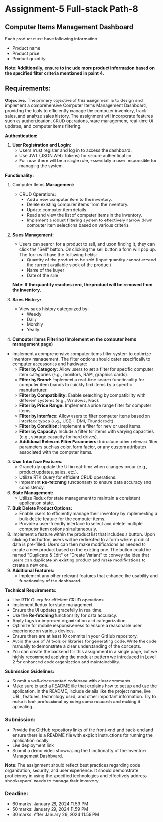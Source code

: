 # Assignment-5 Full-stack Path-8

## Computer Items **Management Dashboard**

Each product must have following information

- Product name
- Product price
- Product quantity

**Note: Additionally, ensure to include more product information based on the specified filter criteria mentioned in point 4.**

## **Requirements:**

**Objective:**
The primary objective of this assignment is to design and implement a comprehensive Computer Items Management Dashboard, providing the tools to efficiently manage the computer inventory, track sales, and analyze sales history. The assignment will incorporate features such as authentication, CRUD operations, state management, real-time UI updates, and computer items filtering.

**Authentication:**

1. **User Registration and Login:**
   - Users must register and log in to access the dashboard.
   - Use JWT (JSON Web Tokens) for secure authentication.
   - For now, there will be a single role, essentially a user responsible for managing the system.

**Functionality:**

1. Computer Items **Management:**
   - CRUD Operations:
     - Add a new computer item to the inventory.
     - Delete existing computer items from the inventory.
     - Update computer item details.
     - Read and view the list of computer items in the inventory.
     - Implement a robust filtering system to effectively narrow down computer item selections based on various criteria.
2. **Sales Management:**

   - Users can search for a product to sell, and upon finding it, they can click the "Sell" button. On clicking the sell button a form will pop up. The form will have the following fields:
     - Quantity of the product to be sold (Input quantity cannot exceed the current available stock of the product)
     - Name of the buyer
     - Date of the sale

   **Note: If the quantity reaches zero, the product will be removed from the inventory.**

3. **Sales History:**
   - View sales history categorized by:
     - Weekly
     - Daily
     - Monthly
     - Yearly
4. **Computer Items Filtering (Implement on the computer items management page)**

- Implement a comprehensive computer items filter system to optimize inventory management. The filter options should cater specifically to computer accessories and hardware:
  - **Filter by Category:** Allow users to set a filter for specific computer item categories (e.g., monitors, RAM, graphics cards).
  - **Filter by Brand:** Implement a real-time search functionality for computer item brands to quickly find items by a specific manufacturer.
  - **Filter by Compatibility:** Enable searching by compatibility with different systems (e.g., Windows, Mac).
  - **Filter by Price Range:** Implement a price range filter for computer items.
  - **Filter by Interface:** Allow users to filter computer items based on interface types (e.g., USB, HDMI, Thunderbolt).
  - **Filter by Condition:** Implement a filter for new or used items.
  - **Filter by Capacity:** Include a filter for items with varying capacities (e.g., storage capacity for hard drives).
  - **Additional Relevant Filter Parameters:** Introduce other relevant filter parameters such as color, form factor, or any custom attributes associated with the computer items.

5. **User Interface Features:**
   - Gracefully update the UI in real-time when changes occur (e.g., product updates, sales, etc.).
   - Utilize RTK Query for efficient CRUD operations.
   - Implement **Re-fetching** functionality to ensure data accuracy and consistency.
6. **State Management:**
   - Utilize Redux for state management to maintain a consistent application state.
7. **Bulk Delete Product Options:**
   - Enable users to efficiently manage their inventory by implementing a bulk delete feature for the computer items.
   - Provide a user-friendly interface to select and delete multiple computer item options simultaneously.
8. Implement a feature within the product list that includes a button. Upon clicking this button, users will be redirected to a form where product data is pre-filled. Users can then make modifications as needed to create a new product based on the existing one. The button could be named "Duplicate & Edit" or "Create Variant" to convey the idea that users can duplicate an existing product and make modifications to create a new one.
9. **Additional Features:**
   - Implement any other relevant features that enhance the usability and functionality of the dashboard.

**Technical Requirements:**

- Use RTK Query for efficient CRUD operations.
- Implement Redux for state management.
- Ensure the UI updates gracefully in real time.
- Use the **Re-fetching** functionality for data accuracy.
- Apply tags for improved organization and categorization.
- Optimize for mobile responsiveness to ensure a reasonable user experience on various devices.
- Ensure there are at least 10 commits in your GitHub repository.
- Avoid the use of AI tools or libraries for generating code. Write the code manually to demonstrate a clear understanding of the concepts.
- You can create the backend for this assignment in a single page, but we highly recommend applying the modular pattern we introduced in Level 2 for enhanced code organization and maintainability.

**Submission Guidelines:**

- Submit a well-documented codebase with clear comments.
- Make sure to add a README file that explains how to set up and use the application. In the README, include details like the project name, live URL, features, technology used, and other important information. Try to make it look professional by doing some research and making it appealing..

### **Submission:**

- Provide the GitHub repository links of the front-end and back-end and ensure there is a README file with explicit instructions for running the application locally.
- Live deployment link
- Submit a demo video showcasing the functionality of the Inventory Management Dashboard.

**Note:**
The assignment should reflect best practices regarding code organization, security, and user experience. It should demonstrate proficiency in using the specified technologies and effectively address shopkeepers' needs to manage their inventory.

### **Deadline:**

- 60 marks: January 28, 2024 11.59 PM
- 50 marks: January 29, 2024 11.59 PM
- 30 marks: After January 29, 2024 11.59 PM
